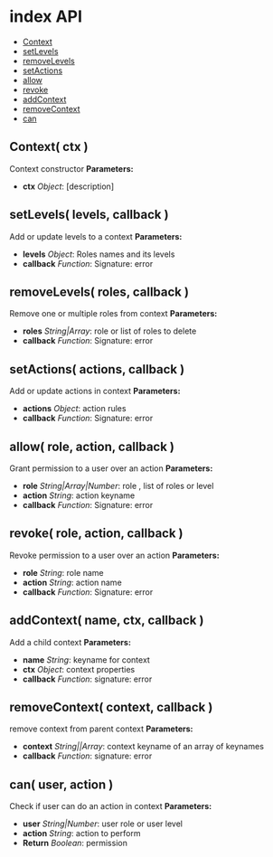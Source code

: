 index API
============


- [Context](#Context)
- [setLevels](#setLevels)
- [removeLevels](#removeLevels)
- [setActions](#setActions)
- [allow](#allow)
- [revoke](#revoke)
- [addContext](#addContext)
- [removeContext](#removeContext)
- [can](#can)

<a name="Context"></a>
Context( ctx )
------------------------------------------------------------

Context constructor
**Parameters:**
- **ctx** *Object*: [description]



<a name="setLevels"></a>
setLevels( levels, callback )
------------------------------------------------------------

Add or update levels to a context
**Parameters:**
- **levels** *Object*: Roles names and its levels
- **callback** *Function*: Signature: error



<a name="removeLevels"></a>
removeLevels( roles, callback )
------------------------------------------------------------

Remove one or multiple roles from context
**Parameters:**
- **roles** *String|Array*: role or list of roles to delete
- **callback** *Function*: Signature: error



<a name="setActions"></a>
setActions( actions, callback )
------------------------------------------------------------

Add or update actions in context
**Parameters:**
- **actions** *Object*: action rules
- **callback** *Function*: Signature: error



<a name="allow"></a>
allow( role, action, callback )
------------------------------------------------------------

Grant permission to a user over an action
**Parameters:**
- **role** *String|Array|Number*: role , list of roles or level
- **action** *String*: action keyname
- **callback** *Function*: Signature: error



<a name="revoke"></a>
revoke( role, action, callback )
------------------------------------------------------------

Revoke permission to a user over an action
**Parameters:**
- **role** *String*: role name
- **action** *String*: action name
- **callback** *Function*: Signature: error



<a name="addContext"></a>
addContext( name, ctx, callback )
------------------------------------------------------------

Add a child context
**Parameters:**
- **name** *String*: keyname for context
- **ctx** *Object*: context properties
- **callback** *Function*: signature: error



<a name="removeContext"></a>
removeContext( context, callback )
------------------------------------------------------------

remove context from parent context
**Parameters:**
- **context** *String||Array*: context keyname of an array of keynames
- **callback** *Function*: signature: error



<a name="can"></a>
can( user, action )
------------------------------------------------------------

Check if user can do an action in context
**Parameters:**
- **user** *String|Number*: user role or user level
- **action** *String*: action to perform
- **Return** *Boolean*: permission




